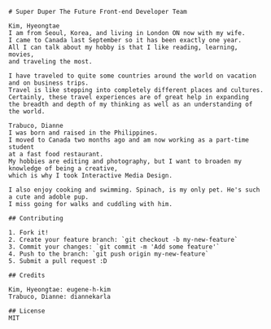 
	# Super Duper The Future Front-end Developer Team
	
	Kim, Hyeongtae
	I am from Seoul, Korea, and living in London ON now with my wife. 
	I came to Canada last September so it has been exactly one year. 
	All I can talk about my hobby is that I like reading, learning, movies, 
	and traveling the most. 
	
	I have traveled to quite some countries around the world on vacation and on business trips. 
	Travel is like stepping into completely different places and cultures. 
	Certainly, these travel experiences are of great help in expanding 
	the breadth and depth of my thinking as well as an understanding of the world.
	
	Trabuco, Dianne
	I was born and raised in the Philippines. 
	I moved to Canada two months ago and am now working as a part-time student 
	at a fast food restaurant. 
	My hobbies are editing and photography, but I want to broaden my knowledge of being a creative, 
	which is why I took Interactive Media Design.
	
	I also enjoy cooking and swimming. Spinach, is my only pet. He's such a cute and adoble pup. 
	I miss going for walks and cuddling with him.

	## Contributing

	1. Fork it!
	2. Create your feature branch: `git checkout -b my-new-feature`
	3. Commit your changes: `git commit -m 'Add some feature'`
	4. Push to the branch: `git push origin my-new-feature`
	5. Submit a pull request :D

	## Credits
	
	Kim, Hyeongtae: eugene-h-kim
	Trabuco, Dianne: diannekarla

	## License
	MIT
